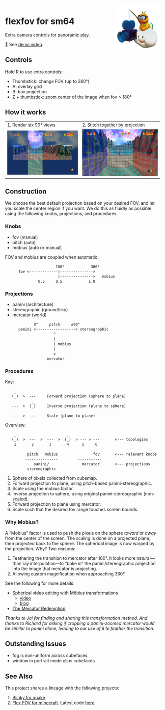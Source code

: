 <img width="150px" src="img/LakituSM64.png" align="right">

# flexfov for sm64

Extra camera controls for panoramic play.

🎥 See [demo video](https://youtu.be/EX-GF2JhLaI).

## Controls

Hold R to use extra controls:

* Thumbstick: change FOV (up to 360°)
* A: overlay grid
* B: box projection
* Z + thumbstick: zoom center of the image when fov > 180°

## How it works

<table>
<tr>
<td>1. Render six 90° views</td>
<td>2. Stitch together by projection</td>
</tr>
<tr>
<td><img src="img/rubix-cubenet.jpg"></td>
<td><img src="img/rubix-panini.jpg"></td>
</tr>
</table>

## Construction

We choose the best default projection based on your desired FOV, and let you
scale the center region if you want.  We do this as fluidly as possible using
the following knobs, projections, and procedures.

### Knobs

- fov (manual)
- pitch (auto)
- mobius (auto or manual)

FOV and mobius are coupled when automatic:

```
                       180°            360°
      fov <-------------|--------------->
                        |--------------->   mobius
               0.5     0.5            1.0
```

### Projections

- panini (architecture)
- stereographic (ground/sky)
- mercator (world)

```
             0°     pitch     ±90°
      panini <------------------> stereographic
                      ^
                      |
                      | mobius
                      |
                      v
                   mercator
```

### Procedures

Key:

```
    _
   (_)  >  ---     Forward projection (sphere to plane)
            _
   ---  >  (_)     Inverse projection (plane to sphere)

   ---  >  ---     Scale (plane to plane)
```

Overview:

```
    _                       _
   (_)  >  ---  >  ---  >  (_)  > --- > ---       <--- topologies
    1       2       3       4      5     6

          pitch   mobius                fov       <--- relevant knobs
         ---------------         -----------
             panini/               mercator       <--- projections
          stereographic
```

1. Sphere of pixels collected from cubemap.
2. Forward projection to plane, using pitch-based panini-stereographic.
3. Scale using the mobius factor.
4. Inverse projection to sphere, using original panini-stereographic (non-scaled).
5. Forward projection to plane using mercator.
6. Scale such that the desired fov range touches screen bounds.

### Why Mobius?

A “Mobius” factor is used to push the pixels on the sphere *toward* or *away*
from the center of the screen.  The scaling is done on a projected plane, then
projected back to the sphere.  The spherical image is now warped by the
projection.  Why?  Two reasons:

1. Feathering the transition to mercator after 180°. It looks more natural—than
   ray interpolation—to  “bake in” the panini/stereographic projection into the
   image that mercator is projecting.
2. Allowing custom magnification when approaching 360°.

See the following for more details:

- Spherical video editing with Möbius transformations
  - [video](https://youtu.be/oVwmF_vrZh0)
  - [blog](https://web.archive.org/web/20190627155016/http://elevr.com/spherical-video-editing-effects-with-mobius-transformations/)
- [The Mercator Redemption](http://archive.bridgesmathart.org/2013/bridges2013-217.pdf)

_Thanks to Jai for finding and sharing this transformation method. And thanks
to Richard for asking if cropping a panini-zoomed mercator would be similar to
panini alone, leading to our use of it to feather the transition._

## Outstanding Issues

- fog is non-uniform across cubefaces
- window in portrait mode clips cubefaces

## See Also

This project shares a lineage with the following projects:

1. [Blinky for quake][quake]
2. [Flex FOV for minecraft][minecraft].  Latest code [here](https://github.com/18107/Flex-FOV-fabric)

[quake]:https://github.com/shaunlebron/blinky
[minecraft]:https://github.com/shaunlebron/flex-fov
